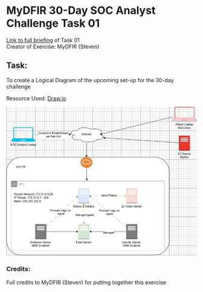 # MyDFIR 30-Day SOC Analyst Challenge Task 01
[Link to full briefing](https://www.youtube.com/watch?v=VAE3aVZi0Go) of Task 01 </br>
Creator of Exercise: MyDFIR (Steven)


## Task:
To create a Logical Diagram of the upcoming set-up for the 30-day challenge

Resource Used: [Draw.io](https://www.drawio.com/)


![image](DFIR_Day_001_Logical_Diagram.jpg)


### Credits:
Full credits to MyDFIR (Steven) for putting together this exercise
















